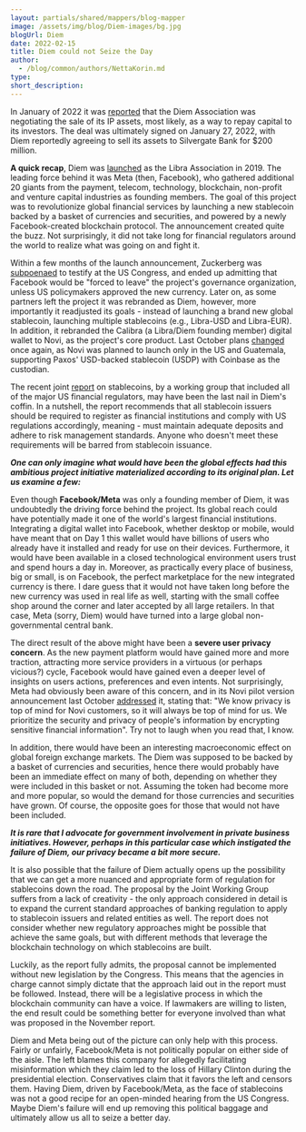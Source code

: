 ```yaml
---
layout: partials/shared/mappers/blog-mapper
image: /assets/img/blog/Diem-images/bg.jpg
blogUrl: Diem
date: 2022-02-15
title: Diem could not Seize the Day
author:
  - /blog/common/authors/NettaKorin.md
type:
short_description: 
---
```

In January of 2022 it was [reported](https://www.bloomberg.com/news/articles/2022-01-25/zuckerberg-s-stablecoin-ambitions-unravel-with-diem-sale-talks?sref=gni836kR) that the Diem Association was negotiating the sale of its IP assets, most likely, as a way to repay capital to its investors. The deal was ultimately signed on January 27, 2022, with Diem reportedly agreeing to sell its assets to Silvergate Bank for $200 million.

**A quick recap**, Diem was [launched](https://www.theguardian.com/technology/2019/jun/18/libra-facebook-cryptocurrency-new-digital-money-transactions) as the Libra Association in 2019. The leading force behind it was Meta (then, Facebook), who gathered additional 20 giants from the payment, telecom, technology, blockchain, non-profit and venture capital industries as founding members. The goal of this project was to revolutionize global financial services by launching a new stablecoin backed by a basket of currencies and securities, and powered by a newly Facebook-created blockchain protocol. The announcement created quite the buzz. Not surprisingly, it did not take long for financial regulators around the world to realize what was going on and fight it.

Within a few months of the launch announcement, Zuckerberg was [subpoenaed](https://edition.cnn.com/2019/10/23/tech/mark-zuckerberg-facebook-libra-hearing/index.html) to testify at the US Congress, and ended up admitting that Facebook would be "forced to leave" the project's governance organization, unless US policymakers approved the new currency. Later on, as some partners left the project it was rebranded as Diem, however, more importantly it readjusted its goals - instead of launching a brand new global stablecoin, launching multiple stablecoins (e.g., Libra-USD and Libra-EUR). In addition, it rebranded the Calibra (a Libra/Diem founding member) digital wallet to Novi, as the project's core product. Last October plans [changed](https://techcrunch.com/2021/10/19/facebook-scales-back-its-crypto-ambitions-once-again/) once again, as Novi was planned to launch only in the US and Guatemala, supporting Paxos' USD-backed stablecoin (USDP) with Coinbase as the custodian.

The recent joint [report](https://home.treasury.gov/news/press-releases/jy0454) on stablecoins, by a working group that included all of the major US financial regulators, may have been the last nail in Diem's coffin. In a nutshell, the report recommends that all stablecoin issuers should be required to register as financial institutions and comply with US regulations accordingly, meaning - must maintain adequate deposits and adhere to risk management standards. Anyone who doesn't meet these requirements will be barred from stablecoin issuance.

***One can only imagine what would have been the global effects had this ambitious project initiative materialized according to its original plan. Let us examine a few:***

Even though **Facebook/Meta** was only a founding member of Diem, it was undoubtedly the driving force behind the project. Its global reach could have potentially made it one of the world's largest financial institutions. Integrating a digital wallet into Facebook, whether desktop or mobile, would have meant that on Day 1 this wallet would have billions of users who already have it installed and ready for use on their devices. Furthermore, it would have been available in a closed technological environment users trust and spend hours a day in. Moreover, as practically every place of business, big or small, is on Facebook, the perfect marketplace for the new integrated currency is there. I dare guess that it would not have taken long before the new currency was used in real life as well, starting with the small coffee shop around the corner and later accepted by all large retailers. In that case, Meta (sorry, Diem) would have turned into a large global non-governmental central bank.

The direct result of the above might have been a **severe user privacy concern**. As the new payment platform would have gained more and more traction, attracting more service providers in a virtuous (or perhaps vicious?) cycle, Facebook would have gained even a deeper level of insights on users actions, preferences and even intents. Not surprisingly, Meta had obviously been aware of this concern, and in its Novi pilot version announcement last October [addressed](https://www.novi.com/news/pilot-version-of-novi-now-available/) it, stating that: "We know privacy is top of mind for Novi customers, so it will always be top of mind for us. We prioritize the security and privacy of people's information by encrypting sensitive financial information". Try not to laugh when you read that, I know.

In addition, there would have been an interesting macroeconomic effect on global foreign exchange markets. The Diem was supposed to be backed by a basket of currencies and securities, hence there would probably have been an immediate effect on many of both, depending on whether they were included in this basket or not. Assuming the token had become more and more popular, so would the demand for those currencies and securities have grown. Of course, the opposite goes for those that would not have been included.

***It is rare that I advocate for government involvement in private business initiatives. However, perhaps in this particular case which instigated the failure of Diem, our privacy became a bit more secure.***

It is also possible that the failure of Diem actually opens up the possibility that we can get a more nuanced and appropriate form of regulation for stablecoins down the road. The proposal by the Joint Working Group suffers from a lack of creativity - the only approach considered in detail is to expand the current standard approaches of banking regulation to apply to stablecoin issuers and related entities as well. The report does not consider whether new regulatory approaches might be possible that achieve the same goals, but with different methods that leverage the blockchain technology on which stablecoins are built.

Luckily, as the report fully admits, the proposal cannot be implemented without new legislation by the Congress. This means that the agencies in charge cannot simply dictate that the approach laid out in the report must be followed. Instead, there will be a legislative process in which the blockchain community can have a voice. If lawmakers are willing to listen, the end result could be something better for everyone involved than what was proposed in the November report.

Diem and Meta being out of the picture can only help with this process. Fairly or unfairly, Facebook/Meta is not politically popular on either side of the aisle. The left blames this company for allegedly facilitating misinformation which they claim led to the loss of Hillary Clinton during the presidential election. Conservatives claim that it favors the left and censors them. Having Diem, driven by Facebook/Meta, as the face of stablecoins was not a good recipe for an open-minded hearing from the US Congress. Maybe Diem's failure will end up removing this political baggage and ultimately allow us all to seize a better day.
